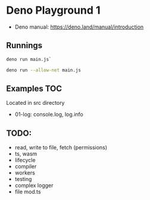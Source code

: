 # Deno Playground 1

- Deno manual: https://deno.land/manual/introduction

## Runnings

```bash
deno run main.js`
```

```bash
deno run --allow-net main.js
```

## Examples TOC

Located in src directory

- 01-log: console.log, log.info

## TODO:

- read, write to file, fetch (permissions)
- ts, wasm
- lifecycle
- compiler
- workers
- testing
- complex logger
- file mod.ts